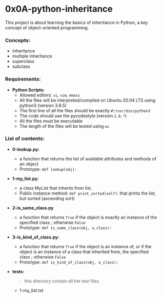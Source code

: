 # 0x0A-python-inheritance

This project is about learning the basics of inheritance in Python, a key concept of object-oriented programming.

### Concepts:
- inheritance
- multiple inheritance
- superclass
- subclass

### Requirements:
- **Python Scripts:**
  - Allowed editors: `vi`, `vim`, `emacs`
  - All the files will be interpreted/compiled on Ubuntu 20.04 LTS using python3 (version 3.8.5)
  - The first line of all the files should be exactly `#!/usr/bin/python3`
  - The code should use the pycodestyle (version `2.8.*`)
  - All the files must be executable
  - The length of the files will be tested using `wc`

### List of contents:
- **0-lookup.py:**
	- a function that returns the list of available attributes and methods of an object
	- Prototype: `def lookup(obj):`
- **1-my_list.py:**
 	- a class MyList that inherits from list.
	- Public instance method: `def print_sorted(self)`: that prints the list, but sorted (ascending sort)
- **2-is_same_class.py**
	- a function that returns `True` if the object is exactly an instance of the specified class ; otherwise `False`
	- Prototype: `def is_same_class(obj, a_class):`
- **3-is_kind_of_class.py:**
	- a function that returns `True` if the object is an instance of, or if the object is an instance of a class that inherited from, the specified class ; otherwise `False`
	- Prototype: `def is_kind_of_class(obj, a_class):`

- **tests:**
    > this directory contain all the test files.
    - 1-my_list.txt
